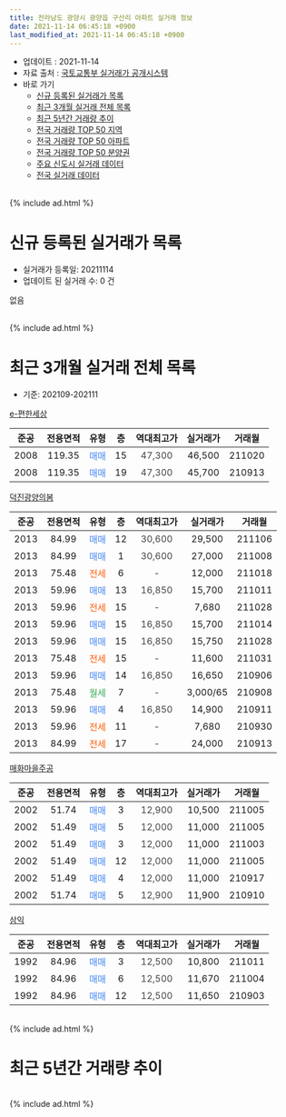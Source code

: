```yaml
---
title: 전라남도 광양시 광양읍 구산리 아파트 실거래 정보
date: 2021-11-14 06:45:18 +0900
last_modified_at: 2021-11-14 06:45:18 +0900
---
```


* 업데이트 : 2021-11-14
* 자료 출처 : [국토교통부 실거래가 공개시스템](http://rt.molit.go.kr)
* 바로 가기
    * [신규 등록된 실거래가 목록](#신규-등록된-실거래가-목록)
    * [최근 3개월 실거래 전체 목록](#최근-3개월-실거래-전체-목록)
    * [최근 5년간 거래량 추이](#최근-5년간-거래량-추이)
    * [전국 거래량 TOP 50 지역](https://inasie.github.io/apt-trade-info/최근-3개월-전국에서-가장-거래가-많이-발생한-지역)
    * [전국 거래량 TOP 50 아파트](https://inasie.github.io/apt-trade-info/최근-3개월-전국에서-가장-거래가-많이-발생한-아파트)
    * [전국 거래량 TOP 50 분양권](https://inasie.github.io/apt-trade-info/최근-3개월-전국에서-가장-거래가-많이-발생한-분양권)
    * [주요 신도시 실거래 데이터](https://inasie.github.io/apt-trade-info/주요-신도시)
    * [전국 실거래 데이터](https://inasie.github.io/apt-trade-info/전국)
<br>
{% include ad.html %}
<br>

# 신규 등록된 실거래가 목록
* 실거래가 등록일: 20211114
* 업데이트 된 실거래 수: 0 건

없음

<br>
{% include ad.html %}
<br>

# 최근 3개월 실거래 전체 목록
* 기준: 202109-202111


[e-편한세상](https://search.naver.com/search.naver?query=%EC%A0%84%EB%9D%BC%EB%82%A8%EB%8F%84+%EA%B4%91%EC%96%91%EC%8B%9C+%EA%B4%91%EC%96%91%EC%9D%8D+%EA%B5%AC%EC%82%B0%EB%A6%AC+e-%ED%8E%B8%ED%95%9C%EC%84%B8%EC%83%81)

|준공|전용면적|유형|층|역대최고가|실거래가|거래월|
|:---:|:---:|:---:|:---:|:---:|:---:|:---:|
|2008|119.35|<span style="color:#4285f3">매매</span>|15|<span style="color:#444444">47,300</span>|46,500|211020|
|2008|119.35|<span style="color:#4285f3">매매</span>|19|<span style="color:#444444">47,300</span>|45,700|210913|

[덕진광양의봄](https://search.naver.com/search.naver?query=%EC%A0%84%EB%9D%BC%EB%82%A8%EB%8F%84+%EA%B4%91%EC%96%91%EC%8B%9C+%EA%B4%91%EC%96%91%EC%9D%8D+%EA%B5%AC%EC%82%B0%EB%A6%AC+%EB%8D%95%EC%A7%84%EA%B4%91%EC%96%91%EC%9D%98%EB%B4%84)

|준공|전용면적|유형|층|역대최고가|실거래가|거래월|
|:---:|:---:|:---:|:---:|:---:|:---:|:---:|
|2013|84.99|<span style="color:#4285f3">매매</span>|12|<span style="color:#444444">30,600</span>|29,500|211106|
|2013|84.99|<span style="color:#4285f3">매매</span>|1|<span style="color:#444444">30,600</span>|27,000|211008|
|2013|75.48|<span style="color:#ff5a00">전세</span>|6|<span style="color:#444444">-</span>|12,000|211018|
|2013|59.96|<span style="color:#4285f3">매매</span>|13|<span style="color:#444444">16,850</span>|15,700|211011|
|2013|59.96|<span style="color:#ff5a00">전세</span>|15|<span style="color:#444444">-</span>|7,680|211028|
|2013|59.96|<span style="color:#4285f3">매매</span>|15|<span style="color:#444444">16,850</span>|15,700|211014|
|2013|59.96|<span style="color:#4285f3">매매</span>|15|<span style="color:#444444">16,850</span>|15,750|211028|
|2013|75.48|<span style="color:#ff5a00">전세</span>|15|<span style="color:#444444">-</span>|11,600|211031|
|2013|59.96|<span style="color:#4285f3">매매</span>|14|<span style="color:#444444">16,850</span>|16,650|210906|
|2013|75.48|<span style="color:#34a853">월세</span>|7|<span style="color:#444444">-</span>|3,000/65|210908|
|2013|59.96|<span style="color:#4285f3">매매</span>|4|<span style="color:#444444">16,850</span>|14,900|210911|
|2013|59.96|<span style="color:#ff5a00">전세</span>|11|<span style="color:#444444">-</span>|7,680|210930|
|2013|84.99|<span style="color:#ff5a00">전세</span>|17|<span style="color:#444444">-</span>|24,000|210913|

[매화마을주공](https://search.naver.com/search.naver?query=%EC%A0%84%EB%9D%BC%EB%82%A8%EB%8F%84+%EA%B4%91%EC%96%91%EC%8B%9C+%EA%B4%91%EC%96%91%EC%9D%8D+%EA%B5%AC%EC%82%B0%EB%A6%AC+%EB%A7%A4%ED%99%94%EB%A7%88%EC%9D%84%EC%A3%BC%EA%B3%B5)

|준공|전용면적|유형|층|역대최고가|실거래가|거래월|
|:---:|:---:|:---:|:---:|:---:|:---:|:---:|
|2002|51.74|<span style="color:#4285f3">매매</span>|3|<span style="color:#444444">12,900</span>|10,500|211005|
|2002|51.49|<span style="color:#4285f3">매매</span>|5|<span style="color:#444444">12,000</span>|11,000|211005|
|2002|51.49|<span style="color:#4285f3">매매</span>|3|<span style="color:#444444">12,000</span>|11,000|211003|
|2002|51.49|<span style="color:#4285f3">매매</span>|12|<span style="color:#444444">12,000</span>|11,000|211005|
|2002|51.49|<span style="color:#4285f3">매매</span>|4|<span style="color:#444444">12,000</span>|11,000|210917|
|2002|51.74|<span style="color:#4285f3">매매</span>|5|<span style="color:#444444">12,900</span>|11,900|210910|

[삼익](https://search.naver.com/search.naver?query=%EC%A0%84%EB%9D%BC%EB%82%A8%EB%8F%84+%EA%B4%91%EC%96%91%EC%8B%9C+%EA%B4%91%EC%96%91%EC%9D%8D+%EA%B5%AC%EC%82%B0%EB%A6%AC+%EC%82%BC%EC%9D%B5)

|준공|전용면적|유형|층|역대최고가|실거래가|거래월|
|:---:|:---:|:---:|:---:|:---:|:---:|:---:|
|1992|84.96|<span style="color:#4285f3">매매</span>|3|<span style="color:#444444">12,500</span>|10,800|211011|
|1992|84.96|<span style="color:#4285f3">매매</span>|6|<span style="color:#444444">12,500</span>|11,670|211004|
|1992|84.96|<span style="color:#4285f3">매매</span>|12|<span style="color:#444444">12,500</span>|11,650|210903|


<br>
{% include ad.html %}
<br>

# 최근 5년간 거래량 추이


<div style="width:100%;">
    <canvas id="deal_progress" height="200"></canvas>
</div>

<script>
new Chart(document.getElementById("deal_progress"), {
    type: 'line',
    data: {
        labels: ['201611','201612','201701','201702','201703','201704','201705','201706','201707','201708','201709','201710','201711','201712','201801','201802','201803','201804','201805','201806','201807','201808','201809','201810','201811','201812','201901','201902','201903','201904','201905','201906','201907','201908','201909','201910','201911','201912','202001','202002','202003','202004','202005','202006','202007','202008','202009','202010','202011','202012','202101','202102','202103','202104','202105','202106','202107','202108','202109','202110','202111'],
        datasets: [{
            label: '매매',
            pointRadius: 1,
            data: [6, 7, 6, 8, 10, 8, 6, 9, 7, 6, 6, 4, 5, 6, 8, 5, 3, 6, 11, 3, 6, 3, 3, 7, 6, 4, 74, 10, 140, 12, 44, 23, 11, 7, 11, 19, 12, 6, 3, 14, 10, 10, 18, 15, 10, 11, 11, 12, 14, 12, 4, 5, 16, 24, 16, 18, 7, 3, 6, 11, 1],
            borderColor: "rgba(255, 201, 14, 1)",
            backgroundColor: "rgba(255, 201, 14, 0.5)",
            fill: false,
            lineTension: 0
        },{
            label: '전월세',
            pointRadius: 1,
            data: [6, 5, 2, 4, 6, 12, 10, 7, 5, 10, 1, 2, 1, 2, 0, 5, 2, 2, 1, 0, 1, 0, 1, 1, 11, 2, 5, 6, 6, 5, 4, 6, 6, 5, 0, 24, 16, 6, 6, 2, 2, 2, 5, 0, 2, 0, 0, 1, 2, 0, 0, 2, 2, 2, 2, 2, 0, 1, 3, 3, 0],
            borderColor: "rgba(0, 141, 185, 1)",
            backgroundColor: "rgba(0, 141, 185, 0.5)",
            fill: false,
            lineTension: 0
        }
        ]
    },
    options: {
        responsive: true,
        title: {
            display: false
        },
        tooltips: {
            mode: 'index',
            intersect: false
        },
        hover: {
            mode: 'nearest',
            intersect: true
        },
        scales: {
            xAxes: [{
                display: true,
                scaleLabel: {
                    display: true,
                    labelString: '년/월'
                }
            }],
            yAxes: [{
                display: true,
                ticks: {
                    suggestedMin: 0,
                },
                scaleLabel: {
                    display: true,
                    labelString: '실거래 수'
                }
            }]
        }
    }
});

</script>


<br>
{% include ad.html %}
<br>

